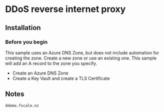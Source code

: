 # DDoS reverse internet proxy

## Installation

### Before you begin

This sample uses an Azure DNS Zone, but does not include automation for creating the zone. Create a new zone or use an existing one. This sample will add an A record to the zone you specify.

* Create an Azure DNS Zone
* Create a Key Vault and create a TLS Certificate



## Notes

```
ddemo.fscale.nz
```